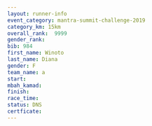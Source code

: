 ```yaml
---
layout: runner-info 
event_category: mantra-summit-challenge-2019 
category_km: 15km 
overall_rank:  9999
gender_rank: 
bib: 984
first_name: Winoto
last_name: Diana
gender: F
team_name: a
start: 
mbah_kamad: 
finish: 
race_time: 
status: DNS
certficate: 
---
```

